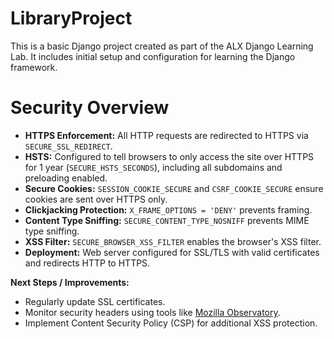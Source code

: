 # LibraryProject

This is a basic Django project created as part of the ALX Django Learning Lab. It includes initial setup and configuration for learning the Django framework.

# Security Overview

- **HTTPS Enforcement:** All HTTP requests are redirected to HTTPS via `SECURE_SSL_REDIRECT`.
- **HSTS:** Configured to tell browsers to only access the site over HTTPS for 1 year (`SECURE_HSTS_SECONDS`), including all subdomains and preloading enabled.
- **Secure Cookies:** `SESSION_COOKIE_SECURE` and `CSRF_COOKIE_SECURE` ensure cookies are sent over HTTPS only.
- **Clickjacking Protection:** `X_FRAME_OPTIONS = 'DENY'` prevents framing.
- **Content Type Sniffing:** `SECURE_CONTENT_TYPE_NOSNIFF` prevents MIME type sniffing.
- **XSS Filter:** `SECURE_BROWSER_XSS_FILTER` enables the browser's XSS filter.
- **Deployment:** Web server configured for SSL/TLS with valid certificates and redirects HTTP to HTTPS.

**Next Steps / Improvements:**
- Regularly update SSL certificates.
- Monitor security headers using tools like [Mozilla Observatory](https://observatory.mozilla.org/).
- Implement Content Security Policy (CSP) for additional XSS protection.
